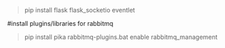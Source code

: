 
>pip install flask flask_socketio eventlet

#install plugins/libraries for rabbitmq
>pip install pika
>rabbitmq-plugins.bat enable rabbitmq_management